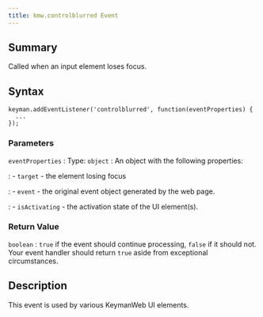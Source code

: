 ```yaml
---
title: kmw.controlblurred Event
---
```

  
## Summary

Called when an input element loses focus.

## Syntax

```
keyman.addEventListener('controlblurred', function(eventProperties) {
  ...
});
```

### Parameters

`eventProperties`
:   Type: `object`
:   An object with the following properties:

: - `target` - the element losing focus

: - `event` - the original event object generated by the web page.

: - `isActivating` - the activation state of the UI element(s).

### Return Value

`boolean`
:   `true` if the event should continue processing, `false` if it should
    not. Your event handler should return `true` aside from exceptional
    circumstances.

## Description

This event is used by various KeymanWeb UI elements.
